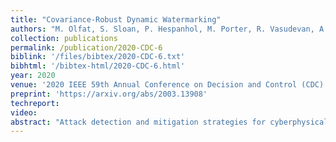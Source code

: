 ```yaml
---
title: "Covariance-Robust Dynamic Watermarking"
authors: "M. Olfat, S. Sloan, P. Hespanhol, M. Porter, R. Vasudevan, A. Aswani"
collection: publications
permalink: /publication/2020-CDC-6
biblink: '/files/bibtex/2020-CDC-6.txt'
bibhtml: '/bibtex-html/2020-CDC-6.html'
year: 2020
venue: '2020 IEEE 59th Annual Conference on Decision and Control (CDC)'
preprint: 'https://arxiv.org/abs/2003.13908'
techreport:
video:
abstract: "Attack detection and mitigation strategies for cyberphysical systems (CPS) are an active area of research, and researchers have developed a variety of attack-detection tools such as dynamic watermarking. However, such methods often make assumptions that are difficult to guarantee, such as exact knowledge of the distribution of measurement noise. Here, we develop a new dynamic watermarking method that we call covariance-robust dynamic watermarking, which is able to handle uncertainties in the covariance of measurement noise. Specifically, we consider two cases. In the first this covariance is fixed but unknown, and in the second this covariance is slowly-varying. For our tests, we only require knowledge of a set within which the covariance lies. Furthermore, we connect this problem to that of algorithmic fairness and the nascent field of fair hypothesis testing, and we show that our tests satisfy some notions of fairness. Finally, we exhibit the efficacy of our tests on empirical examples chosen to reflect values observed in a standard simulation model of autonomous vehicles."
---
```

